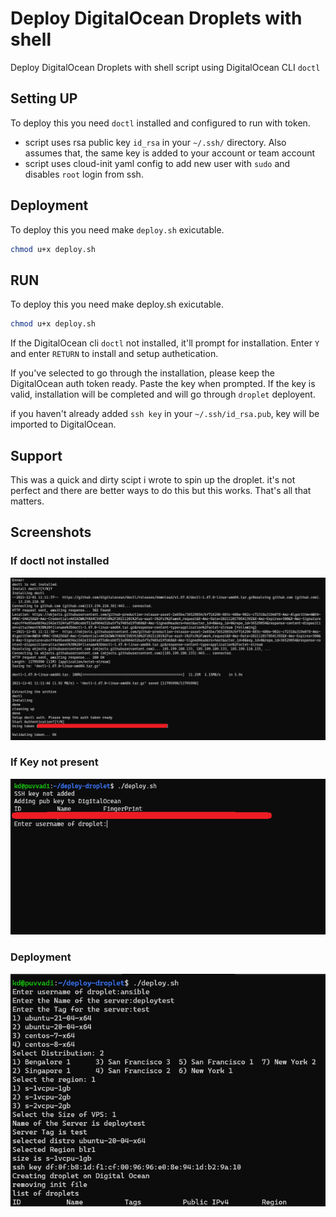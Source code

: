 
# Deploy DigitalOcean Droplets with shell

Deploy DigitalOcean Droplets with shell script using DigitalOcean CLI `doctl`


## Setting UP

To deploy this you need `doctl` installed and configured to run with token.

- script uses rsa public key `id_rsa` in your `~/.ssh/` directory. Also assumes that, the same key is added to your account or team account
- script uses cloud-init yaml config to add new user with `sudo` and disables `root` login from ssh.


## Deployment

To deploy this you need make `deploy.sh` exicutable.

```bash
chmod u+x deploy.sh
```

## RUN

To deploy this you need make deploy.sh exicutable.

```bash
chmod u+x deploy.sh
```

If the DigitalOcean cli `doctl` not installed, it'll prompt for installation. Enter `Y` and enter `RETURN` to install and setup authetication. 

If you've selected to go through the installation, please keep the DigitalOcean auth token ready. Paste the key when prompted. If the key is valid, installation will be completed and will go through `droplet` deployent. 

if you haven't already added `ssh key` in your `~/.ssh/id_rsa.pub`, key will be imported to DigitalOcean. 


## Support

This was a quick and dirty scipt i wrote to spin up the droplet. it's not perfect and there are better ways to do this but this works. That's all that matters.


## Screenshots

### If doctl not installed

![Screenshot](screenshots/install.png)

### If Key not present

![Screenshot](screenshots/key-install.png)

### Deployment

![Screenshot](screenshots/deploy.png)

